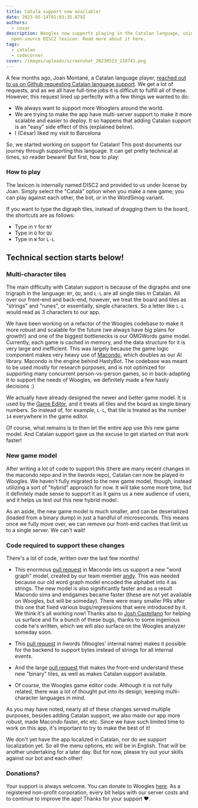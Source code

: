 ```yaml
---
title: Català support now available!
date: 2023-05-14T01:03:35.879Z
authors:
  - cesar
description: Woogles now supports playing in the Catalan language, using the
  open-source DISC2 lexicon. Read more about it here.
tags:
  - catalan
  - codecorner
cover: /images/uploads/screenshot_20230513_210741.png
---
```

A few months ago, Joan Montané, a Catalan
language player, [reached out to us on Github requesting Catalan language support](https://github.com/domino14/liwords/issues/1091). We get a lot of requests, and as we all have full-time jobs it is difficult to fulfill all of these. However, this request lined up perfectly with a few things we wanted to do:

- We always want to support more Wooglers around the world.
- We are trying to make the app have multi-server support to make it more scalable and easier to deploy. It so happens that adding Catalan support is an "easy" side effect of this (explained below).
- I (César) liked my visit to Barcelona

So, we started working on support for Catalan! This post documents our journey through supporting this language. It can get pretty technical at times, so reader beware! But first, how to play:

### How to play

The lexicon is internally named DISC2 and provided to us under license by Joan. Simply select the "Català" option when you make a new game; you can play against each other, the bot, or in the WordSmog variant.

If you want to type the digraph tiles, instead of dragging them to the board, the shortcuts are as follows:

- Type in `Y` for `NY`
- Type in `Q` for `QU`
- Type in `W` for `L·L`

## Technical section starts below!


### Multi-character tiles

The main difficulty with Catalan support is because of the digraphs and one trigraph in the language: `NY`, `QU`, and `L·L` are all single tiles in Catalan. All over our front-end and back-end, however, we treat the board and tiles as "strings" and "runes", or essentially, single characters. So a letter like `L·L` would read as 3 characters to our app. 

We have been working on a refactor of the Woogles codebase to make it more robust and scalable for the future (we always have big plans for growth!) and one of the biggest bottlenecks is our OMGWords game model. Currently, each game is cached in memory, and the data structure for it is very large and inefficient. This was largely because the game logic component makes very heavy use of [Macondo](https://github.com/domino14/macondo), which doubles as our AI library. Macondo is the engine behind HastyBot. The codebase was meant to be used mostly for research purposes, and is not optimized for supporting many concurrent person-vs-person games, so in back-adapting it to support the needs of Woogles, we definitely made a few hasty decisions :)

We actually have already designed the newer and better game model. It is used by the [Game Editor](https://woogles.io/editor), and it treats all tiles and the board as single binary numbers. So instead of, for example, `L·L`, that tile is treated as the number `14` everywhere in the game editor. 

Of course, what remains is to then let the entire app use this new game model. And Catalan support gave us the excuse to get started on that work faster! 

### New game model

After writing a lot of code to support this (there are many recent changes in the macondo repo and in the liwords repo), Catalan can now be played in Woogles. We haven't fully migrated to the new game model, though, instead utilizing a sort of "hybrid" approach for now. It will take some more time, but it definitely made sense to support it as it gains us a new audience of users, and it helps us test out this new hybrid model.

As an aside, the new game model is much smaller, and can be deserialized (loaded from a binary dump) in just a handful of microseconds. This means once we fully move over, we can remove our front-end caches that limit us to a single server. We can't wait!


### Code required to support these changes

There's a lot of code, written over the last few months!

- This enormous [pull request](https://github.com/domino14/macondo/pull/240/files) in Macondo lets us support a new "word graph" model, created by our team member [andy](https://woogles.io/andy). This was needed because our old word graph model encoded the alphabet into it as strings. The new model is also significantly faster and as a result Macondo sims and endgames became faster (these are not yet available on Woogles, but will be someday). There were many smaller PRs after this one that fixed various bugs/regressions that were introduced by it. We think it's all working now! Thanks also to [Josh Castellano](https://woogles.io/RightBehindYou) for helping us surface and fix a bunch of these bugs, thanks to some ingenious code he's written, which we will also surface on the Woogles analyzer someday soon.

- This [pull request](https://github.com/domino14/liwords/pull/1164/files) in liwords (Woogles' internal name) makes it possible for the backend to support bytes instead of strings for all internal events.

- And the large [pull request](https://github.com/domino14/liwords/pull/1168) that makes the front-end understand these new "binary" tiles, as well as makes Catalan support available.

- Of course, the Woogles game editor code. Although it is not fully related, there was a lot of thought put into its design, keeping multi-character languages in mind.

As you may have noted, nearly all of these changes served multiple purposes, besides adding Catalan support, we also made our app more robust, made Macondo faster, etc etc. Since we have such limited time to work on this app, it's important to try to make the best of it!


We don't yet have the app localized in Catalan, nor do we support localization yet. So all the menu options, etc will be in English. That will be another undertaking for a later day. But for now, please try out your skills against our bot and each other!

### Donations?

Your support is always welcome. You can donate to Woogles [here](https://woogles.io/donate). As a registered non-profit corporation, every bit helps with our server costs and to continue to improve the app! Thanks for your support ❤️.